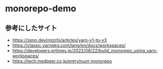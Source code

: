 # monorepo-demo

## 参考にしたサイト

- https://zenn.dev/mizchi/articles/yarn-v1-to-v3
- https://classic.yarnpkg.com/lang/en/docs/workspaces/
- https://developers.prtimes.jp/2022/08/22/build_monorepo_using_yarn-workspaces/
- https://tech.medpeer.co.jp/entry/nuxt-monorepo